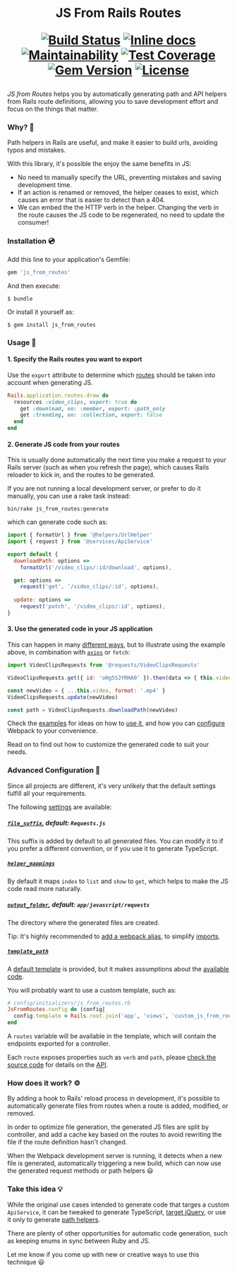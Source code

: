 <h1 align="center">
JS From Rails Routes
<p align="center">
<a href="https://travis-ci.org/ElMassimo/js_from_routes"><img alt="Build Status" src="https://travis-ci.org/ElMassimo/js_from_routes.svg"/></a>
<a href="http://inch-ci.org/github/ElMassimo/js_from_routes"><img alt="Inline docs" src="http://inch-ci.org/github/ElMassimo/js_from_routes.svg"/></a>
<a href="https://codeclimate.com/github/ElMassimo/js_from_routes"><img alt="Maintainability" src="https://codeclimate.com/github/ElMassimo/js_from_routes/badges/gpa.svg"/></a>
<a href="https://codeclimate.com/github/ElMassimo/js_from_routes"><img alt="Test Coverage" src="https://codeclimate.com/github/ElMassimo/js_from_routes/badges/coverage.svg"/></a>
<a href="https://rubygems.org/gems/js_from_routes"><img alt="Gem Version" src="https://img.shields.io/gem/v/js_from_routes.svg?colorB=e9573f"/></a>
<a href="https://github.com/ElMassimo/js_from_routes/blob/master/LICENSE.txt"><img alt="License" src="https://img.shields.io/badge/license-MIT-428F7E.svg"/></a>
</p>
</h1>

_JS from Routes_ helps you by automatically generating path and API helpers from
Rails route definitions, allowing you to save development effort and focus on
the things that matter.

### Why? 🤔

Path helpers in Rails are useful, and make it easier to build urls, avoiding
typos and mistakes.

With this library, it's possible the enjoy the same benefits in JS:

- No need to manually specify the URL, preventing mistakes and saving development time.
- If an action is renamed or removed, the helper ceases to exist, which causes
  an error that is easier to detect than a 404.
- We can embed the the HTTP verb in the helper. Changing the verb in the route causes the JS
  code to be regenerated, no need to update the consumer!

### Installation 💿

Add this line to your application's Gemfile:

```ruby
gem 'js_from_routes'
```

And then execute:

    $ bundle

Or install it yourself as:

    $ gem install js_from_routes

### Usage 🚀

#### 1. Specify the Rails routes you want to export

Use the `export` attribute to determine which [routes](https://github.com/ElMassimo/js_from_routes/blob/master/spec/support/sample_app/config/routes.rb#L6) should be taken into account when generating JS.

```ruby
Rails.application.routes.draw do
  resources :video_clips, export: true do
    get :download, on: :member, export: :path_only
    get :trending, on: :collection, export: false
  end
end
```

#### 2. Generate JS code from your routes

This is usually done automatically the next time you make a request to your
Rails server (such as when you refresh the page), which causes Rails reloader to
kick in, and the routes to be generated.

If you are not running a local development server, or prefer to do it manually,
you can use a rake task instead:

```
bin/rake js_from_routes:generate
```

which can generate code such as:

```js
import { formatUrl } from '@helpers/UrlHelper'
import { request } from '@services/ApiService'

export default {
  downloadPath: options =>
    formatUrl('/video_clips/:id/download', options),

  get: options =>
    request('get', '/video_clips/:id', options),
    
  update: options =>
    request('patch', '/video_clips/:id', options),
}
```

#### 3. Use the generated code in your JS application

This can happen in many [different ways](https://github.com/ElMassimo/js_from_routes/blob/master/spec/support/sample_app/app/javascript/Videos.vue#L10), but to illustrate using the example above, in combination with [`axios`](https://github.com/axios/axios) or `fetch`:

```js
import VideoClipsRequests from '@requests/VideoClipsRequests'

VideoClipsRequests.get({ id: 'oHg5SJYRHA0' }).then(data => { this.video = data })

const newVideo = { ...this.video, format: '.mp4' }
VideoClipsRequests.update(newVideo)

const path = VideoClipsRequests.downloadPath(newVideo)
```

Check the [examples](https://github.com/ElMassimo/js_from_routes/blob/master/spec/support/sample_app/app/javascript/Videos.vue) for ideas on how to [use it](https://github.com/ElMassimo/js_from_routes/blob/master/spec/support/sample_app/app/javascript/Videos.vue), and how you can [configure](https://github.com/ElMassimo/js_from_routes/blob/master/spec/support/sample_app/config/webpack/aliases.js#L11) Webpack to your convenience.

Read on to find out how to customize the generated code to suit your needs.

### Advanced Configuration 📖

Since all projects are different, it's very unlikely that the default settings
fulfill all your requirements.

The following [settings](https://github.com/ElMassimo/js_from_routes/blob/master/lib/js_from_routes/generator.rb#L77-L80) are available:

##### [`file_suffix`](https://github.com/ElMassimo/js_from_routes/blob/master/lib/js_from_routes/generator.rb#L77), default: `Requests.js`

This suffix is added by default to all generated files. You can modify it to
if you prefer a different convention, or if you use it to generate TypeScript.

##### [`helper_mappings`](https://github.com/ElMassimo/js_from_routes/blob/master/lib/js_from_routes/generator.rb#L80)

By default it maps `index` to `list` and `show` to `get`, which helps to make
the JS code read more naturally.

##### [`output_folder`](https://github.com/ElMassimo/js_from_routes/blob/master/lib/js_from_routes/generator.rb#L78), default: `app/javascript/requests`

The directory where the generated files are created.

Tip: It's highly recommended to [add a webpack alias](https://github.com/ElMassimo/js_from_routes/blob/master/spec/support/sample_app/config/webpack/aliases.js#L11), to simplify [imports](https://github.com/ElMassimo/js_from_routes/blob/master/spec/support/sample_app/app/javascript/Videos.vue#2).

##### [`template_path`](https://github.com/ElMassimo/js_from_routes/blob/master/lib/js_from_routes/generator.rb#L79)

A [default template](https://github.com/ElMassimo/js_from_routes/blob/master/lib/js_from_routes/template.js.erb) is provided, but it makes assumptions about the [available](https://github.com/ElMassimo/js_from_routes/blob/master/spec/support/sample_app/app/javascript/services/ApiService.js#L17) [code](https://github.com/ElMassimo/js_from_routes/blob/master/spec/support/sample_app/app/javascript/helpers/UrlHelper.js#L28).

You will probably want to use a custom template, such as:

```ruby
# config/initializers/js_from_routes.rb
JsFromRoutes.config do |config|
  config.template = Rails.root.join('app', 'views', 'custom_js_from_routes.js.erb')
end
```

A `routes` variable will be available in the template, which will contain the
endpoints exported for a controller.

Each `route` exposes properties such as `verb` and `path`, please [check the
source code](https://github.com/ElMassimo/js_from_routes/blob/master/lib/js_from_routes/generator.rb#L34-L71) for details on the [API](https://github.com/ElMassimo/js_from_routes/blob/master/lib/js_from_routes/generator.rb#L34-L71).

### How does it work? ⚙️

By adding a hook to Rails' reload process in development, it's possible to
automatically generate files from routes when a route is added, modified, or removed.

In order to optimize file generation, the generated JS files are split by
controller, and add a cache key based on the routes to avoid rewriting the file
if the route definition hasn't changed.

When the Webpack development server is running, it detects when a new file is
generated, automatically triggering a new build, which can now use the generated
request methods or path helpers 😃

### Take this idea 💡

While the original use cases intended to generate code that targes a custom `ApiService`, 
it can be tweaked to generate TypeScript, [target jQuery](https://gist.github.com/ElMassimo/cab56e64e20ff797f3054b661a883646),
or use it only to generate [path helpers](https://github.com/ElMassimo/js_from_routes/blob/master/spec/support/sample_app/app/javascript/requests/UserPreferencesRequests.js#L11-L15).

There are plenty of other opportunities for automatic code generation, such as keeping
enums in sync between Ruby and JS.

Let me know if you come up with new or creative ways to use this technique 😃
